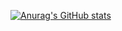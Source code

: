 <!-- ### Hi there 👋 -->
[![Anurag's GitHub stats](https://github-readme-stats.vercel.app/api?username=emor1&hide=stars,prs,issues,contribs&count_private=true&theme=tokyonight)](https://github.com/anuraghazra/github-readme-stats)


<!--
**emor1/emor1** is a ✨ _special_ ✨ repository because its `README.md` (this file) appears on your GitHub profile.

Here are some ideas to get you started:

- 🔭 I’m currently working on ...
- 🌱 I’m currently learning ...
- 👯 I’m looking to collaborate on ...
- 🤔 I’m looking for help with ...
- 💬 Ask me about ...
- 📫 How to reach me: ...
- 😄 Pronouns: ...
- ⚡ Fun fact: ...
-->
